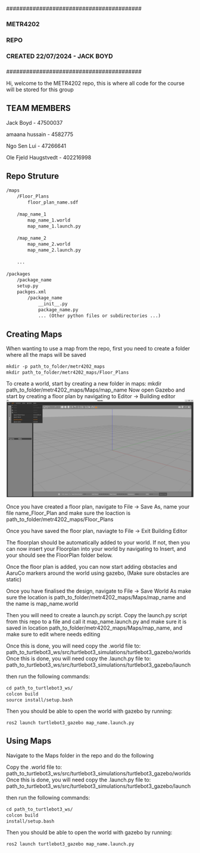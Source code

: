 #########################################
###                                   ###
###              METR4202             ###
###                REPO               ###
###   CREATED 22/07/2024 - JACK BOYD  ###
###                                   ###
#########################################

Hi, welcome to the METR4202 repo, this is where all code for the course will be stored for this group

## TEAM MEMBERS ##
Jack Boyd - 47500037

amaana hussain - 4582775

Ngo Sen Lui - 47266641

Ole Fjeld Haugstvedt - 402216998


## Repo Struture ##
    /maps
        /Floor_Plans 
            floor_plan_name.sdf

        /map_name_1
            map_name_1.world
            map_name_1.launch.py

        /map_name_2
            map_name_2.world
            map_name_2.launch.py

        ...

    /packages
        /package_name
        setup.py
        packges.xml
            /package_name
                __init__.py
                package_name.py
                ... (Other python files or subdirectories ...)

## Creating Maps ##
When wanting to use a map from the repo, first you need to create a folder where all the maps will be saved
```
mkdir -p path_to_folder/metr4202_maps
mkdir path_to_folder/metr4202_maps/Floor_Plans
```

To create a world, start by creating a new folder in maps:
mkdir path_to_folder/metr4202_maps/Maps/map_name
Now open Gazebo and start by creating a floor plan by navigating to Editor -> Building editor
![alt text](image.png)

Once you have created a floor plan, navigate to File -> Save As, name your file name_Floor_Plan and make sure the loaction is path_to_folder/metr4202_maps/Floor_Plans

Once you have saved the floor plan, naviagte to File -> Exit Building Editor

The floorplan should be automatically added to your world. If not, then you can now insert your Floorplan into your world by navigating to Insert, and your should see the FloorPlan folder below. 

Once the floor plan is added, you can now start adding obstacles and AaruCo markers around the world using gazebo, (Make sure obstacles are static)

Once you have finalised the design, navigate to File -> Save World As
make sure the location is 
path_to_folder/metr4202_maps/Maps/map_name and the name is map_name.world

Then you will need to create a launch.py script. Copy the launch.py script from this repo to a file and call it map_name.launch.py and make sure it is saved in location 
path_to_folder/metr4202_maps/Maps/map_name, and make sure to edit where needs editing

Once this is done, you will need copy the .world file to:
path_to_turtlebot3_ws/src/turtlebot3_simulations/turtlebot3_gazebo/worlds
Once this is done, you will need copy the .launch.py file to:
path_to_turtlebot3_ws/src/turtlebot3_simulations/turtlebot3_gazebo/launch

then run the following commands:
```
cd path_to_turtlebot3_ws/
colcon build
source install/setup.bash
```
Then you should be able to open the world with gazebo by running:
```
ros2 launch turtlebot3_gazebo map_name.launch.py
```

## Using Maps ##
Navigate to the Maps folder in the repo and do the following

Copy the .world file to:
path_to_turtlebot3_ws/src/turtlebot3_simulations/turtlebot3_gazebo/worlds
Once this is done, you will need copy the .launch.py file to:
path_to_turtlebot3_ws/src/turtlebot3_simulations/turtlebot3_gazebo/launch

then run the following commands:
```
cd path_to_turtlebot3_ws/
colcon build
install/setup.bash
```
Then you should be able to open the world with gazebo by running:
```
ros2 launch turtlebot3_gazebo map_name.launch.py
```

    

            




